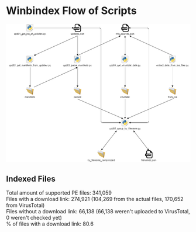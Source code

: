 # Winbindex Flow of Scripts

![winbindex-scripts-flow.png](winbindex-scripts-flow.png)

## Indexed Files

<!--FileStats-->
Total amount of supported PE files: 341,059  
Files with a download link: 274,921 (104,269 from the actual files, 170,652 from VirusTotal)  
Files without a download link: 66,138 (66,138 weren't uploaded to VirusTotal, 0 weren't checked yet)  
% of files with a download link: 80.6  
<!--/FileStats-->
